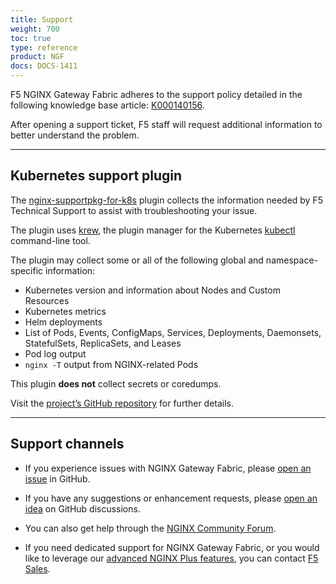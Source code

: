 ```yaml
---
title: Support
weight: 700
toc: true
type: reference
product: NGF
docs: DOCS-1411
---
```


F5 NGINX Gateway Fabric adheres to the support policy detailed in the following knowledge base article: [K000140156](https://my.f5.com/manage/s/article/K000140156).

After opening a support ticket, F5 staff will request additional information to better understand the problem.

---

## Kubernetes support plugin

The [nginx-supportpkg-for-k8s](https://github.com/nginxinc/nginx-supportpkg-for-k8s) plugin collects the information needed by F5 Technical Support to assist with troubleshooting your issue.

The plugin uses [krew](https://krew.sigs.k8s.io), the plugin manager for the Kubernetes [kubectl](https://kubernetes.io/docs/reference/kubectl/) command-line tool.

The plugin may collect some or all of the following global and namespace-specific information:

- Kubernetes version and information about Nodes and Custom Resources
- Kubernetes metrics
- Helm deployments
- List of Pods, Events, ConfigMaps, Services, Deployments, Daemonsets, StatefulSets, ReplicaSets, and Leases
- Pod log output
- `nginx -T` output from NGINX-related Pods

This plugin **does not** collect secrets or coredumps.

Visit the [project’s GitHub repository](https://github.com/nginxinc/nginx-supportpkg-for-k8s) for further details.

---

## Support channels

- If you experience issues with NGINX Gateway Fabric, please [open an issue](https://github.com/nginx/nginx-gateway-fabric/issues/new?assignees=&labels=&projects=&template=bug_report.md&title=) in GitHub.

- If you have any suggestions or enhancement requests, please [open an idea](https://github.com/nginx/nginx-gateway-fabric/discussions/categories/ideas) on GitHub discussions.

- You can also get help through the [NGINX Community Forum](https://community.nginx.org/).

- If you need dedicated support for NGINX Gateway Fabric, or you would like to leverage our [advanced NGINX Plus features](https://docs.nginx.com/nginx-gateway-fabric/overview/nginx-plus/), you can contact [F5 Sales](https://www.f5.com/content/f5-com/en_us/products/get-f5).
